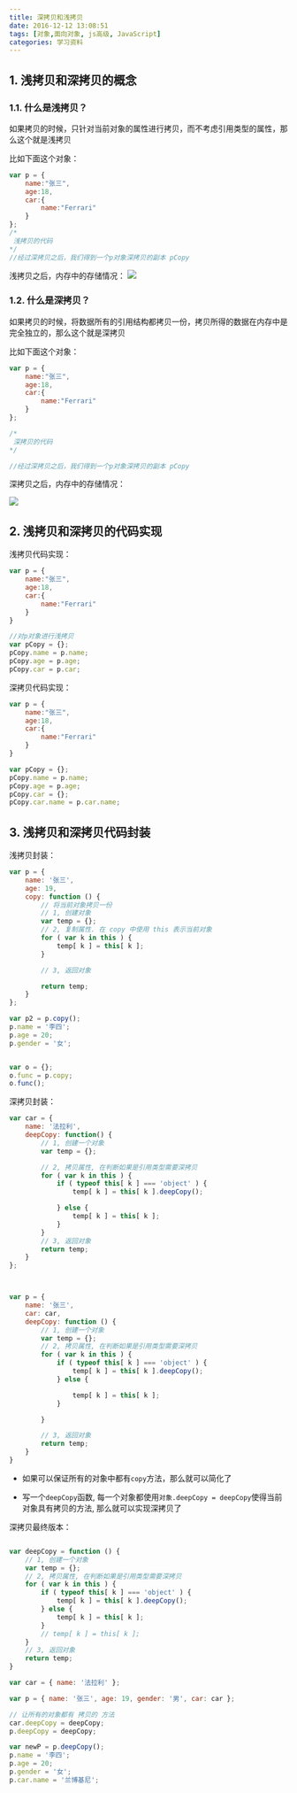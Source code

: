 ```yaml
---
title: 深拷贝和浅拷贝
date: 2016-12-12 13:08:51
tags: [对象,面向对象, js高级, JavaScript]
categories: 学习资料
---
```



## 1. 浅拷贝和深拷贝的概念

### 1.1. 什么是浅拷贝？

如果拷贝的时候，只针对当前对象的属性进行拷贝，而不考虑引用类型的属性，那么这个就是浅拷贝

比如下面这个对象：

```js
var p = {
    name:"张三",
    age:18,
    car:{
        name:"Ferrari"
    }
};
/*
 浅拷贝的代码
*/
//经过深拷贝之后，我们得到一个p对象深拷贝的副本 pCopy
```
浅拷贝之后，内存中的存储情况：
![](./images/02-7.png)
<!--more-->
### 1.2. 什么是深拷贝？

如果拷贝的时候，将数据所有的引用结构都拷贝一份，拷贝所得的数据在内存中是完全独立的，那么这个就是深拷贝

比如下面这个对象：

```js
var p = {
    name:"张三",
    age:18,
    car:{
        name:"Ferrari"
    }
};

/*
 深拷贝的代码
*/

//经过深拷贝之后，我们得到一个p对象深拷贝的副本 pCopy

```

深拷贝之后，内存中的存储情况：

![](./images/02-6.png)

## 2. 浅拷贝和深拷贝的代码实现

浅拷贝代码实现：

```js
var p = {
    name:"张三",
    age:18,
    car:{
        name:"Ferrari"
    }
}

//对p对象进行浅拷贝
var pCopy = {};
pCopy.name = p.name;
pCopy.age = p.age;
pCopy.car = p.car;

```

深拷贝代码实现：

```js
var p = {
    name:"张三",
    age:18,
    car:{
        name:"Ferrari"
    }
}

var pCopy = {};
pCopy.name = p.name;
pCopy.age = p.age;
pCopy.car = {};
pCopy.car.name = p.car.name;

```

## 3. 浅拷贝和深拷贝代码封装

浅拷贝封装：

```js
var p = {
    name: '张三',
    age: 19,
    copy: function () {   
        // 将当前对象拷贝一份
        // 1, 创建对象
        var temp = {};
        // 2, 复制属性. 在 copy 中使用 this 表示当前对象
        for ( var k in this ) {
            temp[ k ] = this[ k ];
        }

        // 3, 返回对象

        return temp;
    }
};

var p2 = p.copy();
p.name = '李四';
p.age = 20;
p.gender = '女';


var o = {};
o.func = p.copy;
o.func();
```

深拷贝封装：

```js
var car = {
    name: '法拉利',
    deepCopy: function() {
        // 1, 创建一个对象 
        var temp = {};

        // 2, 拷贝属性, 在判断如果是引用类型需要深拷贝
        for ( var k in this ) {
            if ( typeof this[ k ] === 'object' ) {
                temp[ k ] = this[ k ].deepCopy();

            } else {
                temp[ k ] = this[ k ];
            }
        }
        // 3, 返回对象
        return temp;
    }
};



var p = {
    name: '张三',
    car: car,
    deepCopy: function () {
        // 1, 创建一个对象
        var temp = {};
        // 2, 拷贝属性, 在判断如果是引用类型需要深拷贝
        for ( var k in this ) {
            if ( typeof this[ k ] === 'object' ) {
                temp[ k ] = this[ k ].deepCopy();
            } else {

                temp[ k ] = this[ k ];
            }

        }

        // 3, 返回对象
        return temp;
    }
}

```

* 如果可以保证所有的对象中都有`copy`方法，那么就可以简化了

* 写一个`deepCopy`函数, 每一个对象都使用`对象.deepCopy = deepCopy`使得当前对象具有拷贝的方法, 那么就可以实现深拷贝了



深拷贝最终版本：

```js

var deepCopy = function () {
    // 1, 创建一个对象
    var temp = {};
    // 2, 拷贝属性, 在判断如果是引用类型需要深拷贝
    for ( var k in this ) {
        if ( typeof this[ k ] === 'object' ) {                
            temp[ k ] = this[ k ].deepCopy();
        } else {
            temp[ k ] = this[ k ];
        }
        // temp[ k ] = this[ k ];
    }
    // 3, 返回对象
    return temp;
}

var car = { name: '法拉利' };

var p = { name: '张三', age: 19, gender: '男', car: car };

// 让所有的对象都有 拷贝的 方法
car.deepCopy = deepCopy;
p.deepCopy = deepCopy;

var newP = p.deepCopy();
p.name = '李四';
p.age = 20;
p.gender = '女';
p.car.name = '兰博基尼';

```

